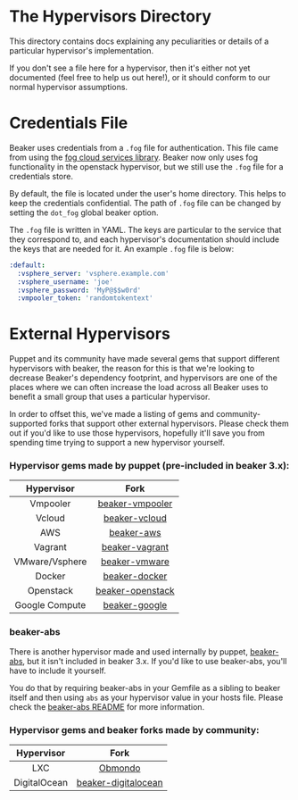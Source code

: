# The Hypervisors Directory

This directory contains docs explaining any peculiarities or details of a particular hypervisor's implementation.

If you don't see a file here for a hypervisor, then it's either not yet documented (feel free to help us out here!), or it should conform to our normal hypervisor assumptions.

# Credentials File

Beaker uses credentials from a `.fog` file for authentication. This file came from using the [fog cloud services library](http://fog.io). Beaker now only uses fog functionality in the openstack hypervisor, but we still use the `.fog` file for a credentials store.

By default, the file is located under the user's home directory. This helps to keep the credentials confidential. The path of `.fog` file can be changed by setting the `dot_fog` global beaker option.

The `.fog` file is written in YAML. The keys are particular to the service that they correspond to, and each hypervisor's documentation should include the keys that are needed for it. An example `.fog` file is below:

```yaml
:default:
  :vsphere_server: 'vsphere.example.com'
  :vsphere_username: 'joe'
  :vsphere_password: 'MyP@$$w0rd'
  :vmpooler_token: 'randomtokentext'
```

# External Hypervisors

Puppet and its community have made several gems that support different hypervisors with beaker, the reason for this is that we're looking to decrease Beaker's dependency footprint, and hypervisors are one of the places where we can often increase the load across all Beaker uses to benefit a small group that uses a particular hypervisor.

In order to offset this, we've made a listing of gems and community-supported forks that support other external hypervisors. Please check them out if you'd like to use those hypervisors, hopefully it'll save you from spending time trying to support a new hypervisor yourself.

### Hypervisor gems made by puppet (pre-included in beaker 3.x):

| Hypervisor               | Fork                                                               |
| :----------------------: | :---------------------------------------------------------:        |
| Vmpooler                 | [beaker-vmpooler](https://github.com/puppetlabs/beaker-vmpooler)   |
| Vcloud                   | [beaker-vcloud](https://github.com/puppetlabs/beaker-vcloud)       |
| AWS                      | [beaker-aws](https://github.com/puppetlabs/beaker-aws)             |
| Vagrant                  | [beaker-vagrant](https://github.com/puppetlabs/beaker-vagrant)     |
| VMware/Vsphere           | [beaker-vmware](https://github.com/puppetlabs/beaker-vmware)       |
| Docker                   | [beaker-docker](https://github.com/puppetlabs/beaker-docker)       |
| Openstack                | [beaker-openstack](https://github.com/puppetlabs/beaker-openstack) |
| Google Compute           | [beaker-google](https://github.com/puppetlabs/beaker-google)       |


### beaker-abs

There is another hypervisor made and used internally by puppet, [beaker-abs](https://github.com/puppetlabs/beaker-abs), but it isn't included in beaker 3.x. If you'd like to use beaker-abs, you'll have to include it yourself.

You do that by requiring beaker-abs in your Gemfile as a sibling to beaker itself and then using `abs` as your hypervisor value in your hosts file. Please check the [beaker-abs README](https://github.com/puppetlabs/beaker-abs/blob/master/README.md) for more information.

### Hypervisor gems and beaker forks made by community:

| Hypervisor   | Fork                                                                 |
|:------------:|:--------------------------------------------------------------------:|
| LXC          | [Obmondo](https://github.com/Obmondo/beaker)                         |
| DigitalOcean | [beaker-digitalocean](https://github.com/tiengo/beaker-digitalocean) |

